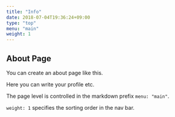 ```yaml
---
title: "Info"
date: 2018-07-04T19:36:24+09:00
type: "top"
menu: "main"
weight: 1
---
```


## About Page

You can create an about page like this.

Here you can write your profile etc.

The page level is controlled in the markdown prefix `menu: "main"`.

`weight: 1` specifies the sorting order in the nav bar.

